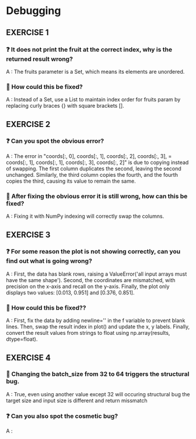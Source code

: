 # Debugging

## EXERCISE 1
### ❓ It does not print the fruit at the correct index, why is the returned result wrong?
A : The fruits parameter is a Set, which means its elements are unordered.
### 🤔 How could this be fixed?
A : Instead of a Set, use a List to maintain index order for fruits param by replacing curly braces {} with square brackets [].

## EXERCISE 2
### ❓ Can you spot the obvious error?
A : The error in "coords[:, 0], coords[:, 1], coords[:, 2], coords[:, 3], = coords[:, 1], coords[:, 1], coords[:, 3], coords[:, 2]" is due to copying instead of swapping. The first column duplicates the second, leaving the second unchanged. Similarly, the third column copies the fourth, and the fourth copies the third, causing its value to remain the same.
### 🤔 After fixing the obvious error it is still wrong, how can this be fixed?
A : Fixing it with NumPy indexing will correctly swap the columns.

## EXERCISE 3
### ❓ For some reason the plot is not showing correctly, can you find out what is going wrong?
A : First, the data has blank rows, raising a ValueError('all input arrays must have the same shape'). Second, the coordinates are mismatched, with precision on the x-axis and recall on the y-axis. Finally, the plot only displays two values: [0.013, 0.951] and [0.376, 0.851].
### 🤔 How could this be fixed??
A : First, fix the data by adding newline='' in the f variable to prevent blank lines. Then, swap the result index in plot() and update the x, y labels. Finally, convert the result values from strings to float using np.array(results, dtype=float).

## EXERCISE 4
### 🤔 Changing the batch_size from 32 to 64 triggers the structural bug.
A : True, even using another value except 32 will occuring structural bug the target size and input size is different and return missmatch
### ❓ Can you also spot the cosmetic bug?
A : 